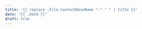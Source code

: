 ```yaml
---
title: '{{ replace .File.ContentBaseName "-" " " | title }}'
date: "{{ .Date }}"
draft: true
---
```

